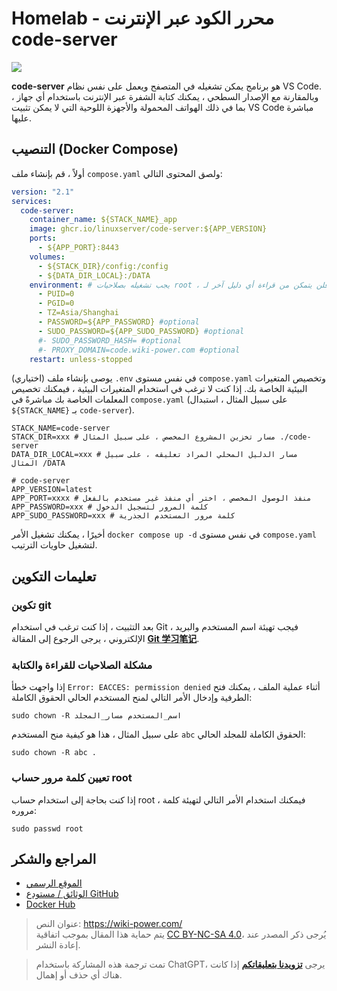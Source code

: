 # Homelab - محرر الكود عبر الإنترنت code-server

![](https://f004.backblazeb2.com/file/wiki-media/img/202304132214418.png)

**code-server** هو برنامج يمكن تشغيله في المتصفح ويعمل على نفس نظام VS Code. وبالمقارنة مع الإصدار السطحي ، يمكنك كتابة الشفرة عبر الإنترنت باستخدام أي جهاز ، بما في ذلك الهواتف المحمولة والأجهزة اللوحية التي لا يمكن تثبيت VS Code مباشرة عليها.

## التنصيب (Docker Compose)

أولاً ، قم بإنشاء ملف `compose.yaml` ولصق المحتوى التالي:

```yaml title="compose.yaml"
version: "2.1"
services:
  code-server:
    container_name: ${STACK_NAME}_app
    image: ghcr.io/linuxserver/code-server:${APP_VERSION}
    ports:
      - ${APP_PORT}:8443
    volumes:
      - ${STACK_DIR}/config:/config
      - ${DATA_DIR_LOCAL}:/DATA
    environment: # يجب تشغيله بصلاحيات root ، وإلا فلن يتمكن من قراءة أي دليل آخر لـ docker أو دليل root لجهاز الاستضافة
      - PUID=0
      - PGID=0
      - TZ=Asia/Shanghai
      - PASSWORD=${APP_PASSWORD} #optional
      - SUDO_PASSWORD=${APP_SUDO_PASSWORD} #optional
      #- SUDO_PASSWORD_HASH= #optional
      #- PROXY_DOMAIN=code.wiki-power.com #optional
    restart: unless-stopped
```

(اختياري) يوصى بإنشاء ملف `.env` في نفس مستوى `compose.yaml` وتخصيص المتغيرات البيئية الخاصة بك. إذا كنت لا ترغب في استخدام المتغيرات البيئية ، فيمكنك تخصيص المعلمات الخاصة بك مباشرةً في `compose.yaml` (على سبيل المثال ، استبدال `${STACK_NAME}` بـ `code-server`).

```dotenv title=".env"
STACK_NAME=code-server
STACK_DIR=xxx # مسار تخزين المشروع المخصص ، على سبيل المثال ./code-server
DATA_DIR_LOCAL=xxx # مسار الدليل المحلي المراد تعليقه ، على سبيل المثال /DATA

# code-server
APP_VERSION=latest
APP_PORT=xxxx # منفذ الوصول المخصص ، اختر أي منفذ غير مستخدم بالفعل
APP_PASSWORD=xxx # كلمة المرور لتسجيل الدخول
APP_SUDO_PASSWORD=xxx # كلمة مرور المستخدم الجذرية

```

أخيرًا ، يمكنك تشغيل الأمر `docker compose up -d` في نفس مستوى `compose.yaml` لتشغيل حاويات الترتيب.

## تعليمات التكوين

### تكوين git

بعد التثبيت ، إذا كنت ترغب في استخدام Git ، فيجب تهيئة اسم المستخدم والبريد الإلكتروني ، يرجى الرجوع إلى المقالة [**Git 学习笔记**](https://wiki-power.com/ar/Git%E5%AD%A6%E4%B9%A0%E7%AC%94%E8%AE%B0#%E5%AE%89%E8%A3%85%E4%B8%8E%E9%85%8D%E7%BD%AE).

### مشكلة الصلاحيات للقراءة والكتابة

إذا واجهت خطأ `Error: EACCES: permission denied` أثناء عملية الملف ، يمكنك فتح الطرفية وإدخال الأمر التالي لمنح المستخدم الحالي الحقوق الكاملة:

```shell
sudo chown -R اسم_المستخدم مسار_المجلد
```

على سبيل المثال ، هذا هو كيفية منح المستخدم `abc` الحقوق الكاملة للمجلد الحالي:

```shell
sudo chown -R abc .
```

### تعيين كلمة مرور حساب root

إذا كنت بحاجة إلى استخدام حساب root ، فيمكنك استخدام الأمر التالي لتهيئة كلمة مروره:

```shell
sudo passwd root
```

## المراجع والشكر



- [الموقع الرسمي](https://coder.com/docs/code-server/latest)
- [الوثائق / مستودع GitHub](https://github.com/linuxserver/docker-code-server)
- [Docker Hub](https://hub.docker.com/r/linuxserver/code-server)

> عنوان النص: <https://wiki-power.com/>  
> يتم حماية هذا المقال بموجب اتفاقية [CC BY-NC-SA 4.0](https://creativecommons.org/licenses/by/4.0/deed.zh)، يُرجى ذكر المصدر عند إعادة النشر.

> تمت ترجمة هذه المشاركة باستخدام ChatGPT، يرجى [**تزويدنا بتعليقاتكم**](https://github.com/linyuxuanlin/Wiki_MkDocs/issues/new) إذا كانت هناك أي حذف أو إهمال.